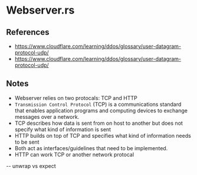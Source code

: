 # Webserver.rs
## References
- https://www.cloudflare.com/learning/ddos/glossary/user-datagram-protocol-udp/
- https://www.cloudflare.com/learning/ddos/glossary/user-datagram-protocol-udp/

## Notes
- Webserver relies on two protocals: TCP and HTTP
- `Transmission Control Protocol` (TCP) is a communications standard that enables application programs and computing devices to exchange messages over a network.
- TCP describes how data is sent from on host to another but does not specify what kind of information is sent
- HTTP builds on top of TCP and specifies what kind of information needs to be sent
- Both act as interfaces/guidelines that need to be implemented.
- HTTP can work TCP or another network protocal

-- unwrap vs expect

